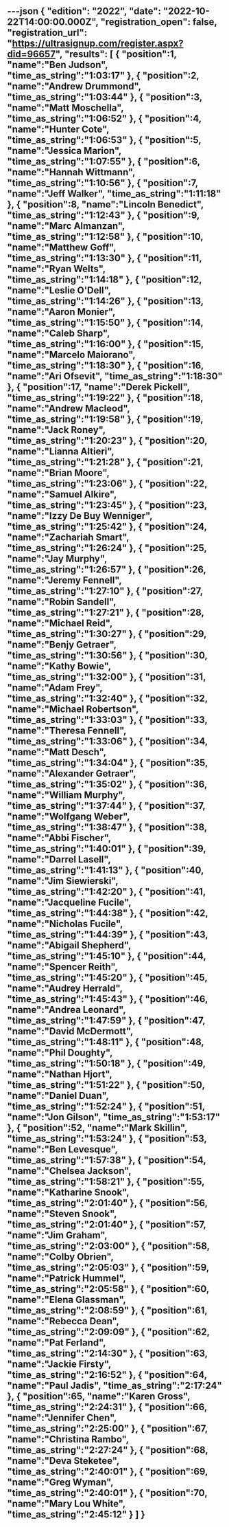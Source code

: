 ---json
{
  "edition": "2022",
  "date": "2022-10-22T14:00:00.000Z",
  "registration_open": false,
  "registration_url": "https://ultrasignup.com/register.aspx?did=96657",
  "results": [
    {
      "position":1,
      "name":"Ben Judson",
      "time_as_string":"1:03:17"
    },
    {
      "position":2,
      "name":"Andrew Drummond",
      "time_as_string":"1:03:44"
    },
    {
      "position":3,
      "name":"Matt Moschella",
      "time_as_string":"1:06:52"
    },
    {
      "position":4,
      "name":"Hunter Cote",
      "time_as_string":"1:06:53"
    },
    {
      "position":5,
      "name":"Jessica Marion",
      "time_as_string":"1:07:55"
    },
    {
      "position":6,
      "name":"Hannah Wittmann",
      "time_as_string":"1:10:56"
    },
    {
      "position":7,
      "name":"Jeff Walker",
      "time_as_string":"1:11:18"
    },
    {
      "position":8,
      "name":"Lincoln Benedict",
      "time_as_string":"1:12:43"
    },
    {
      "position":9,
      "name":"Marc Almanzan",
      "time_as_string":"1:12:58"
    },
    {
      "position":10,
      "name":"Matthew Goff",
      "time_as_string":"1:13:30"
    },
    {
      "position":11,
      "name":"Ryan Welts",
      "time_as_string":"1:14:18"
    },
    {
      "position":12,
      "name":"Leslie O'Dell",
      "time_as_string":"1:14:26"
    },
    {
      "position":13,
      "name":"Aaron Monier",
      "time_as_string":"1:15:50"
    },
    {
      "position":14,
      "name":"Caleb Sharp",
      "time_as_string":"1:16:00"
    },
    {
      "position":15,
      "name":"Marcelo Maiorano",
      "time_as_string":"1:18:30"
    },
    {
      "position":16,
      "name":"Ari Ofsevit",
      "time_as_string":"1:18:30"
    },
    {
      "position":17,
      "name":"Derek Pickell",
      "time_as_string":"1:19:22"
    },
    {
      "position":18,
      "name":"Andrew Macleod",
      "time_as_string":"1:19:58"
    },
    {
      "position":19,
      "name":"Jack  Roney",
      "time_as_string":"1:20:23"
    },
    {
      "position":20,
      "name":"Lianna Altieri",
      "time_as_string":"1:21:28"
    },
    {
      "position":21,
      "name":"Brian Moore",
      "time_as_string":"1:23:06"
    },
    {
      "position":22,
      "name":"Samuel Alkire",
      "time_as_string":"1:23:45"
    },
    {
      "position":23,
      "name":"Izzy De Buy Wenniger",
      "time_as_string":"1:25:42"
    },
    {
      "position":24,
      "name":"Zachariah Smart",
      "time_as_string":"1:26:24"
    },
    {
      "position":25,
      "name":"Jay Murphy",
      "time_as_string":"1:26:57"
    },
    {
      "position":26,
      "name":"Jeremy Fennell",
      "time_as_string":"1:27:10"
    },
    {
      "position":27,
      "name":"Robin Sandell",
      "time_as_string":"1:27:21"
    },
    {
      "position":28,
      "name":"Michael Reid",
      "time_as_string":"1:30:27"
    },
    {
      "position":29,
      "name":"Benjy Getraer",
      "time_as_string":"1:30:56"
    },
    {
      "position":30,
      "name":"Kathy Bowie",
      "time_as_string":"1:32:00"
    },
    {
      "position":31,
      "name":"Adam Frey",
      "time_as_string":"1:32:40"
    },
    {
      "position":32,
      "name":"Michael Robertson",
      "time_as_string":"1:33:03"
    },
    {
      "position":33,
      "name":"Theresa Fennell",
      "time_as_string":"1:33:06"
    },
    {
      "position":34,
      "name":"Matt Desch",
      "time_as_string":"1:34:04"
    },
    {
      "position":35,
      "name":"Alexander Getraer",
      "time_as_string":"1:35:02"
    },
    {
      "position":36,
      "name":"William Murphy",
      "time_as_string":"1:37:44"
    },
    {
      "position":37,
      "name":"Wolfgang Weber",
      "time_as_string":"1:38:47"
    },
    {
      "position":38,
      "name":"Abbi Fischer",
      "time_as_string":"1:40:01"
    },
    {
      "position":39,
      "name":"Darrel Lasell",
      "time_as_string":"1:41:13"
    },
    {
      "position":40,
      "name":"Jim Siewierski",
      "time_as_string":"1:42:20"
    },
    {
      "position":41,
      "name":"Jacqueline Fucile",
      "time_as_string":"1:44:38"
    },
    {
      "position":42,
      "name":"Nicholas Fucile",
      "time_as_string":"1:44:39"
    },
    {
      "position":43,
      "name":"Abigail Shepherd",
      "time_as_string":"1:45:10"
    },
    {
      "position":44,
      "name":"Spencer Reith",
      "time_as_string":"1:45:20"
    },
    {
      "position":45,
      "name":"Audrey Herrald",
      "time_as_string":"1:45:43"
    },
    {
      "position":46,
      "name":"Andrea Leonard",
      "time_as_string":"1:47:59"
    },
    {
      "position":47,
      "name":"David McDermott",
      "time_as_string":"1:48:11"
    },
    {
      "position":48,
      "name":"Phil Doughty",
      "time_as_string":"1:50:18"
    },
    {
      "position":49,
      "name":"Nathan Hjort",
      "time_as_string":"1:51:22"
    },
    {
      "position":50,
      "name":"Daniel Duan",
      "time_as_string":"1:52:24"
    },
    {
      "position":51,
      "name":"Jon Gilson",
      "time_as_string":"1:53:17"
    },
    {
      "position":52,
      "name":"Mark Skillin",
      "time_as_string":"1:53:24"
    },
    {
      "position":53,
      "name":"Ben Levesque",
      "time_as_string":"1:57:38"
    },
    {
      "position":54,
      "name":"Chelsea Jackson",
      "time_as_string":"1:58:21"
    },
    {
      "position":55,
      "name":"Katharine Snook",
      "time_as_string":"2:01:40"
    },
    {
      "position":56,
      "name":"Steven Snook",
      "time_as_string":"2:01:40"
    },
    {
      "position":57,
      "name":"Jim Graham",
      "time_as_string":"2:03:00"
    },
    {
      "position":58,
      "name":"Colby Obrien",
      "time_as_string":"2:05:03"
    },
    {
      "position":59,
      "name":"Patrick Hummel",
      "time_as_string":"2:05:58"
    },
    {
      "position":60,
      "name":"Elena Glassman",
      "time_as_string":"2:08:59"
    },
    {
      "position":61,
      "name":"Rebecca Dean",
      "time_as_string":"2:09:09"
    },
    {
      "position":62,
      "name":"Pat Ferland",
      "time_as_string":"2:14:30"
    },
    {
      "position":63,
      "name":"Jackie Firsty",
      "time_as_string":"2:16:52"
    },
    {
      "position":64,
      "name":"Paul Jadis",
      "time_as_string":"2:17:24"
    },
    {
      "position":65,
      "name":"Karen Gross",
      "time_as_string":"2:24:31"
    },
    {
      "position":66,
      "name":"Jennifer Chen",
      "time_as_string":"2:25:00"
    },
    {
      "position":67,
      "name":"Christina Rambo",
      "time_as_string":"2:27:24"
    },
    {
      "position":68,
      "name":"Deva Steketee",
      "time_as_string":"2:40:01"
    },
    {
      "position":69,
      "name":"Greg Wyman",
      "time_as_string":"2:40:01"
    },
    {
      "position":70,
      "name":"Mary Lou White",
      "time_as_string":"2:45:12"
    }
  ]
}
---
